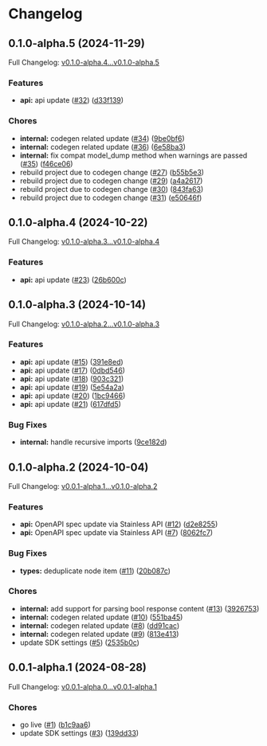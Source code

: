 # Changelog

## 0.1.0-alpha.5 (2024-11-29)

Full Changelog: [v0.1.0-alpha.4...v0.1.0-alpha.5](https://github.com/scaleapi/agents-python/compare/v0.1.0-alpha.4...v0.1.0-alpha.5)

### Features

* **api:** api update ([#32](https://github.com/scaleapi/agents-python/issues/32)) ([d33f139](https://github.com/scaleapi/agents-python/commit/d33f139d862d334cac7a82098f55195de3649fa6))


### Chores

* **internal:** codegen related update ([#34](https://github.com/scaleapi/agents-python/issues/34)) ([9be0bf6](https://github.com/scaleapi/agents-python/commit/9be0bf64b0c90c2f18619a796295da49478666e8))
* **internal:** codegen related update ([#36](https://github.com/scaleapi/agents-python/issues/36)) ([6e58ba3](https://github.com/scaleapi/agents-python/commit/6e58ba3a2caa53ebb07c9cc6705d932aaef05e70))
* **internal:** fix compat model_dump method when warnings are passed ([#35](https://github.com/scaleapi/agents-python/issues/35)) ([f46ce06](https://github.com/scaleapi/agents-python/commit/f46ce063c9c23988b777cf01d11c50c1a36cb025))
* rebuild project due to codegen change ([#27](https://github.com/scaleapi/agents-python/issues/27)) ([b55b5e3](https://github.com/scaleapi/agents-python/commit/b55b5e3a3c1678adcbbc0c6cc268e54687a63be1))
* rebuild project due to codegen change ([#29](https://github.com/scaleapi/agents-python/issues/29)) ([a4a2617](https://github.com/scaleapi/agents-python/commit/a4a26178279e291120870693edc8a1ca3136ac8c))
* rebuild project due to codegen change ([#30](https://github.com/scaleapi/agents-python/issues/30)) ([843fa63](https://github.com/scaleapi/agents-python/commit/843fa63bbb410d61405d45f8781b14775ef2ecbf))
* rebuild project due to codegen change ([#31](https://github.com/scaleapi/agents-python/issues/31)) ([e50646f](https://github.com/scaleapi/agents-python/commit/e50646f111c9439070c557ee410905c4755a8fbc))

## 0.1.0-alpha.4 (2024-10-22)

Full Changelog: [v0.1.0-alpha.3...v0.1.0-alpha.4](https://github.com/scaleapi/agents-python/compare/v0.1.0-alpha.3...v0.1.0-alpha.4)

### Features

* **api:** api update ([#23](https://github.com/scaleapi/agents-python/issues/23)) ([26b600c](https://github.com/scaleapi/agents-python/commit/26b600c8ad74cdc44bac80b28788fea0cfcde1d6))

## 0.1.0-alpha.3 (2024-10-14)

Full Changelog: [v0.1.0-alpha.2...v0.1.0-alpha.3](https://github.com/scaleapi/agents-python/compare/v0.1.0-alpha.2...v0.1.0-alpha.3)

### Features

* **api:** api update ([#15](https://github.com/scaleapi/agents-python/issues/15)) ([391e8ed](https://github.com/scaleapi/agents-python/commit/391e8ed1a2775a2751f09b2880b8aef345943231))
* **api:** api update ([#17](https://github.com/scaleapi/agents-python/issues/17)) ([0dbd546](https://github.com/scaleapi/agents-python/commit/0dbd54672a4c3e1602f81c62f0218b521ce7a97e))
* **api:** api update ([#18](https://github.com/scaleapi/agents-python/issues/18)) ([903c321](https://github.com/scaleapi/agents-python/commit/903c321f4802082abe02146317fcfb1889b6a25d))
* **api:** api update ([#19](https://github.com/scaleapi/agents-python/issues/19)) ([5e54a2a](https://github.com/scaleapi/agents-python/commit/5e54a2a77f61fae9b94f7c515b9e18e7ce62d804))
* **api:** api update ([#20](https://github.com/scaleapi/agents-python/issues/20)) ([1bc9466](https://github.com/scaleapi/agents-python/commit/1bc94666d1e20ee7b9791de52eda04d042a80d6e))
* **api:** api update ([#21](https://github.com/scaleapi/agents-python/issues/21)) ([617dfd5](https://github.com/scaleapi/agents-python/commit/617dfd5455f0b438f285d11cd07dfbf331939ba2))


### Bug Fixes

* **internal:** handle recursive imports ([9ce182d](https://github.com/scaleapi/agents-python/commit/9ce182dce282232c8030b29c04df0d580627dbfc))

## 0.1.0-alpha.2 (2024-10-04)

Full Changelog: [v0.0.1-alpha.1...v0.1.0-alpha.2](https://github.com/scaleapi/agents-python/compare/v0.0.1-alpha.1...v0.1.0-alpha.2)

### Features

* **api:** OpenAPI spec update via Stainless API ([#12](https://github.com/scaleapi/agents-python/issues/12)) ([d2e8255](https://github.com/scaleapi/agents-python/commit/d2e825504368f072deb458f2ba4e43fa90d09437))
* **api:** OpenAPI spec update via Stainless API ([#7](https://github.com/scaleapi/agents-python/issues/7)) ([8062fc7](https://github.com/scaleapi/agents-python/commit/8062fc7d4b5b17ad87ac7616501aa40b57489fad))


### Bug Fixes

* **types:** deduplicate node item ([#11](https://github.com/scaleapi/agents-python/issues/11)) ([20b087c](https://github.com/scaleapi/agents-python/commit/20b087cfb9d2b5441dd20d06b32b8508bc6b0a98))


### Chores

* **internal:** add support for parsing bool response content ([#13](https://github.com/scaleapi/agents-python/issues/13)) ([3926753](https://github.com/scaleapi/agents-python/commit/39267530e828faaf20f9243c14fdbe56d080be42))
* **internal:** codegen related update ([#10](https://github.com/scaleapi/agents-python/issues/10)) ([551ba45](https://github.com/scaleapi/agents-python/commit/551ba45eff20663ea38219848f6b9ee6c8a66f1b))
* **internal:** codegen related update ([#8](https://github.com/scaleapi/agents-python/issues/8)) ([dd91cac](https://github.com/scaleapi/agents-python/commit/dd91cac1d451c2ae3e93d10de5d077704e25fa42))
* **internal:** codegen related update ([#9](https://github.com/scaleapi/agents-python/issues/9)) ([813e413](https://github.com/scaleapi/agents-python/commit/813e4135ffd411983bcfdd3c153539b165e6383d))
* update SDK settings ([#5](https://github.com/scaleapi/agents-python/issues/5)) ([2535b0c](https://github.com/scaleapi/agents-python/commit/2535b0cf1de9ee6c1681de30d7d812fee4fd4abd))

## 0.0.1-alpha.1 (2024-08-28)

Full Changelog: [v0.0.1-alpha.0...v0.0.1-alpha.1](https://github.com/scaleapi/agents-python/compare/v0.0.1-alpha.0...v0.0.1-alpha.1)

### Chores

* go live ([#1](https://github.com/scaleapi/agents-python/issues/1)) ([b1c9aa6](https://github.com/scaleapi/agents-python/commit/b1c9aa6639e9e1105b4f336cb7c9ff450dc5a9b4))
* update SDK settings ([#3](https://github.com/scaleapi/agents-python/issues/3)) ([139dd33](https://github.com/scaleapi/agents-python/commit/139dd33d0d444f47ce2b597491892cd9d9efd3c8))
